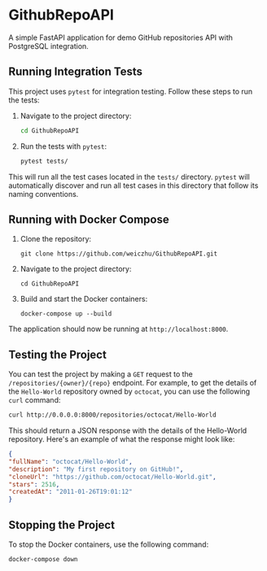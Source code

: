 # GithubRepoAPI
A simple FastAPI application for demo GitHub repositories API with PostgreSQL integration.

## Running Integration Tests

This project uses `pytest` for integration testing. Follow these steps to run the tests:

1. Navigate to the project directory:
    ```bash
    cd GithubRepoAPI
    ```

2. Run the tests with `pytest`:
    ```bash
    pytest tests/
    ```

This will run all the test cases located in the `tests/` directory. `pytest` will automatically discover and run all test cases in this directory that follow its naming conventions.


## Running with Docker Compose


1. Clone the repository:
    ```
    git clone https://github.com/weiczhu/GithubRepoAPI.git
    ```
2. Navigate to the project directory:
    ```
    cd GithubRepoAPI
    ```
3. Build and start the Docker containers:
    ```
    docker-compose up --build
    ```
The application should now be running at `http://localhost:8000`.


## Testing the Project

You can test the project by making a `GET` request to the `/repositories/{owner}/{repo}` endpoint. For example, to get the details of the `Hello-World` repository owned by `octocat`, you can use the following `curl` command:

```bash
curl http://0.0.0.0:8000/repositories/octocat/Hello-World
```

This should return a JSON response with the details of the Hello-World repository. Here's an example of what the response might look like:

```json
{
"fullName": "octocat/Hello-World",
"description": "My first repository on GitHub!",
"cloneUrl": "https://github.com/octocat/Hello-World.git",
"stars": 2516,
"createdAt": "2011-01-26T19:01:12"
}
```

## Stopping the Project

To stop the Docker containers, use the following command:
```
docker-compose down
```